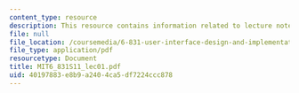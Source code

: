 ```yaml
---
content_type: resource
description: This resource contains information related to lecture notes.
file: null
file_location: /coursemedia/6-831-user-interface-design-and-implementation-spring-2011/40197883e8b9a2404ca5df7224ccc878_MIT6_831S11_lec01.pdf
file_type: application/pdf
resourcetype: Document
title: MIT6_831S11_lec01.pdf
uid: 40197883-e8b9-a240-4ca5-df7224ccc878
---
```

